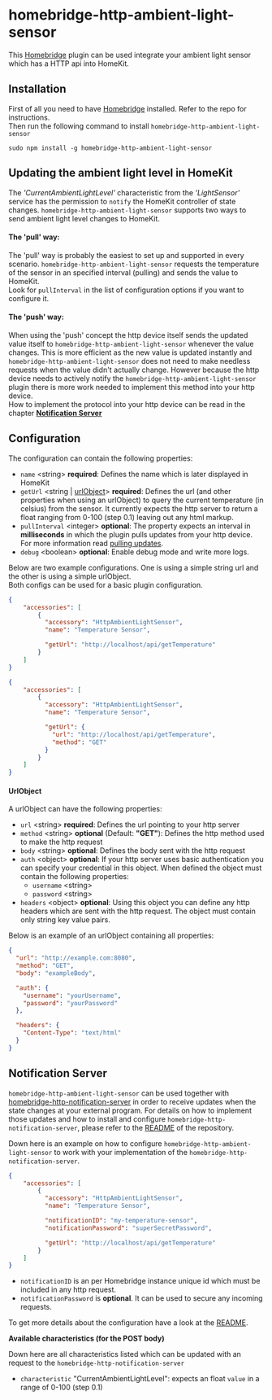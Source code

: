 # homebridge-http-ambient-light-sensor

This [Homebridge](https://github.com/nfarina/homebridge) plugin can be used integrate your ambient light sensor which has a
HTTP api into HomeKit.

## Installation

First of all you need to have [Homebridge](https://github.com/nfarina/homebridge) installed. Refer to the repo for
instructions.  
Then run the following command to install `homebridge-http-ambient-light-sensor`

```
sudo npm install -g homebridge-http-ambient-light-sensor
```

## Updating the ambient light level in HomeKit

The _'CurrentAmbientLightLevel'_ characteristic from the _'LightSensor'_ service has the permission to `notify` the
HomeKit controller of state changes.
`homebridge-http-ambient-light-sensor` supports two ways to send ambient light level changes to HomeKit.

#### The 'pull' way:

The 'pull' way is probably the easiest to set up and supported in every scenario. `homebridge-http-ambient-light-sensor`
requests the temperature of the sensor in an specified interval (pulling) and sends the value to HomeKit.  
Look for `pullInterval` in the list of configuration options if you want to configure it.

#### The 'push' way:

When using the 'push' concept the http device itself sends the updated value itself to `homebridge-http-ambient-light-sensor`
whenever the value changes. This is more efficient as the new value is updated instantly and
`homebridge-http-ambient-light-sensor` does not need to make needless requests when the value didn't actually change.
However because the http device needs to actively notify the `homebridge-http-ambient-light-sensor` plugin there is more
work needed to implement this method into your http device.  
How to implement the protocol into your http device can be read in the chapter [**Notification Server**](#notification-server)

## Configuration

The configuration can contain the following properties:
* `name` \<string\> **required**: Defines the name which is later displayed in HomeKit
* `getUrl` \<string |  [urlObject](#urlobject)\> **required**: Defines the url
(and other properties when using an urlObject) to query the current temperature (in celsius) from the sensor.
It currently expects the http server to return a float ranging from 0-100 (step 0.1) leaving out any html markup.
* `pullInterval` \<integer\> **optional**: The property expects an interval in **milliseconds** in which the plugin
pulls updates from your http device. For more information read [pulling updates](#the-pull-way).  
* `debug` \<boolean\> **optional**: Enable debug mode and write more logs.  

Below are two example configurations. One is using a simple string url and the other is using a simple urlObject.  
Both configs can be used for a basic plugin configuration.
```json
{
    "accessories": [
        {
          "accessory": "HttpAmbientLightSensor",
          "name": "Temperature Sensor",

          "getUrl": "http://localhost/api/getTemperature"
        }   
    ]
}
```
```json
{
    "accessories": [
        {
          "accessory": "HttpAmbientLightSensor",
          "name": "Temperature Sensor",

          "getUrl": {
            "url": "http://localhost/api/getTemperature",
            "method": "GET"
          }
        }   
    ]
}
```

#### UrlObject

A urlObject can have the following properties:
* `url` \<string\> **required**: Defines the url pointing to your http server
* `method` \<string\> **optional** \(Default: **"GET"**\): Defines the http method used to make the http request
* `body` \<string\> **optional**: Defines the body sent with the http request
* `auth` \<object\> **optional**: If your http server uses basic authentication you can specify your credential in this
object. When defined the object must contain the following properties:
    * `username` \<string\>
    * `password` \<string\>
* `headers` \<object\> **optional**: Using this object you can define any http headers which are sent with the http
request. The object must contain only string key value pairs.  

Below is an example of an urlObject containing all properties:
```json
{
  "url": "http://example.com:8080",
  "method": "GET",
  "body": "exampleBody",

  "auth": {
    "username": "yourUsername",
    "password": "yourPassword"
  },

  "headers": {
    "Content-Type": "text/html"
  }
}
```

## Notification Server

`homebridge-http-ambient-light-sensor` can be used together with
[homebridge-http-notification-server](https://github.com/Supereg/homebridge-http-notification-server) in order to receive
updates when the state changes at your external program. For details on how to implement those updates and how to
install and configure `homebridge-http-notification-server`, please refer to the
[README](https://github.com/Supereg/homebridge-http-notification-server) of the repository.

Down here is an example on how to configure `homebridge-http-ambient-light-sensor` to work with your implementation of the
`homebridge-http-notification-server`.

```json
{
    "accessories": [
        {
          "accessory": "HttpAmbientLightSensor",
          "name": "Temperature Sensor",

          "notificationID": "my-temperature-sensor",
          "notificationPassword": "superSecretPassword",

          "getUrl": "http://localhost/api/getTemperature"
        }   
    ]
}
```

* `notificationID` is an per Homebridge instance unique id which must be included in any http request.  
* `notificationPassword` is **optional**. It can be used to secure any incoming requests.

To get more details about the configuration have a look at the
[README](https://github.com/Supereg/homebridge-http-notification-server).

**Available characteristics (for the POST body)**

Down here are all characteristics listed which can be updated with an request to the `homebridge-http-notification-server`

* `characteristic` "CurrentAmbientLightLevel": expects an float `value` in a range of 0-100 (step 0.1)

